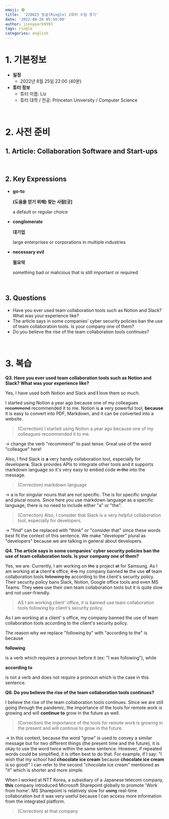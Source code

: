 ```yaml
---
emoji: 🟣
title:  '220825 링글(Ringle) 2회차 수업 후기'
date: '2022-08-26 05:50:00'
author: jinnypark9393
tags: ringle
categories: english
---
```


# 1. 기본정보

- **일정**
    - 2022년 8월 25일 22:00 (40분)
- **튜터 정보**
    - 튜터 이름: Liz
    - 튜터 대학 / 전공: Princeton University / Computer Science

<br/>

# 2. 사전 준비

## 1. Article:  Collaboration Software and Start-ups

<br/>

## 2. Key Expressions

- **go-to**
    
    **(도움을 얻기 위해) 찾는 사람[곳]**
    
    a default or regular choice
    
- **conglomerate**
    
    **대기업**
    
    large enterprises or corporations in multiple industries
    
- **necessary evil**
    
    **필요악**
    
    something bad or malicious that is still important or required
    
<br/>

## 3. Questions

- Have you ever used team collaboration tools such as Notion and Slack? What was your experience like?
- The article says in some companies’ cyber security policies ban the use of team collaboration tools. Is your company one of them?
- Do you believe the rise of the team collaboration tools continues?

<br/>

# 3. 복습

**Q3. Have you ever used team collaboration tools such as Notion and Slack? What was your experience like?**

Yes, I have used both Notion and Slack and **I** love them so much.

I started using Notion a year ago because one of my colleagues ~~recommend~~ recommended it to me. Notion is **a** very powerful tool, **because** it is easy to convert into PDF, Markdown, and it can be converted into a website.

> (Correction) I started using Notion a year ago because one of my colleagues recommended it to me.
> 

→ change the verb "recommend" to past tense. Great use of the word "colleague" here!

Also, I find Slack is **a** very handy collaboration tool, especially for developer**s**. Slack provides APIs to integrate other tools and it supports markdown language so it's very easy to embed code ~~in the~~ into the  message.

> (Correction) markdown language
> 

→ a is for singular nouns that are not specific. The is for specific singular and plural nouns. Since here you use markdown language as a specific language, there is no need to include either "a" or "the".

> (Correction) Also, I consider that Slack is a very helpful collaboration tool, especially for developers.
> 

→ "find" can be replaced with "think" or "consider that" since these words best fit the context of this sentence.  We make "developer" plural as "developers" because we are talking in general about developers.

**Q4. The article says in some companies’ cyber security policies ban the use of team collaboration tools. Is your company one of them?**

Yes, we are. Currently, I am working on ~~the~~ a  project ~~at~~ for Samsung. As I am working at **a** client'**s** office, ~~it is~~ my company  banned ~~to~~ the  use **of** team collaboration tools ~~following by~~ according to the client's security policy. Their security policy bans Slack, Notion, Google office tools and even MS Teams. They ~~uses~~ use  their own team collaboration tools but it is quite slow and not user-friendly.

> AS I am working client' office, it is banned use team collaboration tools following by client's security policy.
> 

As I am working at a client' s office, my company banned the use of team collaboration tools according to the client's security policy.

The reason why we replace "following by" with "according to the" is because

**following**

is a verb which requires a pronoun before it (ex: "I was following"), while

**according to**

is not a verb and does not require a pronoun which is the case in this sentence.

**Q6. Do you believe the rise of the team collaboration tools continues?**

I believe the rise of the team collaboration tools continues. Since we are still going through the pandemic, the importance of the tools for remote work is growing and will **continue to** grow in the future as well.

> (Correction) the importance of the tools for remote work is growing in the present and will continue to grow in the future.
> 

→ In this context, because the word "grow" is used to convey a similar message but for two different things (the present time and the future), it is okay to use the word twice within the same sentence. However, if repeated words could be simplified, it is often best to do that. For example, if I say: "I wish that my school had **chocolate ice cream** because **chocolate ice cream** is so good!" I can refer to the second "chocolate ice cream" mentioned as "it" which is shorter and more simple.

When I worked at NTT Korea, a subsidiary of a Japanese telecom company, **this** company introduced Microsoft Sharepoint globally to promote 'Work from home'. MS Sharepoint is relatively slow for ~~using~~   real-time collaboration but it was very useful because I can access more information from the integrated platform.

> (Correction) at that company

<br/>